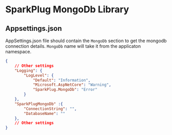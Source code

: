 # SparkPlug MongoDb Library

## Appsettings.json

AppSettings.json file should contain the `MongoDb` section to get the mongodb connection details. `MongoDb` name will take it from the applicaton namespace. 

```json
{
    // Other settings
    "Logging": {
        "LogLevel": {
            "Default": "Information",
            "Microsoft.AspNetCore": "Warning",
            "SparkPlug.MongoDb": "Error"
        }
    },
    "SparkPlugMongoDb" :{
        "ConnectionString": "",
        "DatabaseName": ""
    },
    // Other settings
}

```